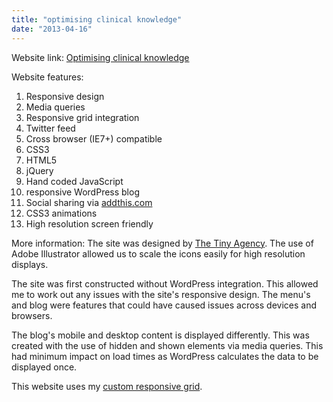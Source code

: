 ```yaml
---
title: "optimising clinical knowledge"
date: "2013-04-16"
---
```


Website link: [Optimising clinical knowledge](http://www.optimisingclinicalknowledge.com "www.optimisingclinicalknowledge.com")

Website features:

1. Responsive design
2. Media queries
3. Responsive grid integration
4. Twitter feed
5. Cross browser (IE7+) compatible
6. CSS3
7. HTML5
8. jQuery
9. Hand coded JavaScript
10. responsive WordPress blog
11. Social sharing via [addthis.com](http://www.addthis.com "add this")
12. CSS3 animations
13. High resolution screen friendly

More information: The site was designed by [The Tiny Agency](http://www.thetinyagency.com "The Tiny Agency"). The use of Adobe Illustrator allowed us to scale the icons easily for high resolution displays.

The site was first constructed without WordPress integration. This allowed me to work out any issues with the site's responsive design. The menu's and blog were features that could have caused issues across devices and browsers.

The blog's mobile and desktop content is displayed differently. This was created with the use of hidden and shown elements via media queries. This had minimum impact on load times as WordPress calculates the data to be displayed once.

This website uses my [custom responsive grid](# "My custom responsive grid").
